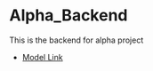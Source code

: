 # Alpha_Backend

This is the backend for alpha project

- [Model Link](https://www.linkedin.com/in/ayannafees/)

